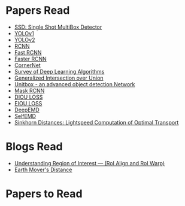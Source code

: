 # Papers Read

* [SSD: Single Shot MultiBox Detector](https://arxiv.org/abs/1512.02325)
* [YOLOv1](https://arxiv.org/abs/1506.02640)
* [YOLOv2](https://arxiv.org/abs/1612.08242)
* [RCNN](https://arxiv.org/abs/1311.2524)
* [Fast RCNN](https://arxiv.org/abs/1504.08083)
* [Faster RCNN](https://arxiv.org/abs/1506.01497)
* [CornerNet](https://arxiv.org/abs/1808.01244)
* [Survey of Deep Learning Algorithms](https://arxiv.org/abs/1907.09408)
* [Generalized Intersection over Union](https://arxiv.org/abs/1902.09630)
* [Unitbox - an advanced object detection Network](https://arxiv.org/pdf/1608.01471.pdf)
* [Mask RCNN](https://arxiv.org/pdf/1703.06870.pdf)
* [DIOU LOSS](https://arxiv.org/abs/1911.08287)
* [EIOU LOSS](https://arxiv.org/abs/2101.08158)
* [DeepEMD](https://arxiv.org/pdf/2003.06777.pdf)
* [SelfEMD](https://arxiv.org/abs/2011.13677)
* [Sinkhorn Distances:
Lightspeed Computation of Optimal Transport](https://papers.nips.cc/paper/2013/file/af21d0c97db2e27e13572cbf59eb343d-Paper.pdf)

# Blogs Read
* [Understanding Region of Interest — (RoI Align and RoI Warp)](https://towardsdatascience.com/understanding-region-of-interest-part-2-roi-align-and-roi-warp-f795196fc193)
* [Earth Mover's Distance](https://towardsdatascience.com/earth-movers-distance-68fff0363ef2)

# Papers to Read


